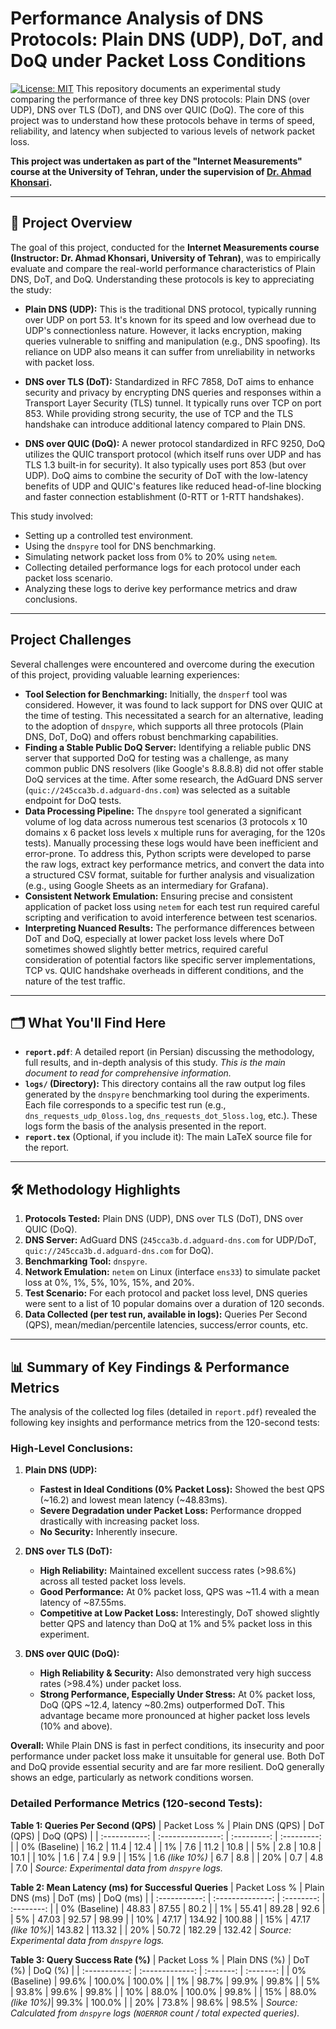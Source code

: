 # Performance Analysis of DNS Protocols: Plain DNS (UDP), DoT, and DoQ under Packet Loss Conditions

[![License: MIT](https://img.shields.io/badge/License-MIT-yellow.svg)](https://opensource.org/licenses/MIT) This repository documents an experimental study comparing the performance of three key DNS protocols: Plain DNS (over UDP), DNS over TLS (DoT), and DNS over QUIC (DoQ). The core of this project was to understand how these protocols behave in terms of speed, reliability, and latency when subjected to various levels of network packet loss.

**This project was undertaken as part of the "Internet Measurements" course at the University of Tehran, under the supervision of [Dr. Ahmad Khonsari](https://hpnl.ir/people/ahmad-khonsari.html).**

---

## 🚀 Project Overview

The goal of this project, conducted for the **Internet Measurements course (Instructor: Dr. Ahmad Khonsari, University of Tehran)**, was to empirically evaluate and compare the real-world performance characteristics of Plain DNS, DoT, and DoQ. Understanding these protocols is key to appreciating the study:

* **Plain DNS (UDP):** This is the traditional DNS protocol, typically running over UDP on port 53. It's known for its speed and low overhead due to UDP's connectionless nature. However, it lacks encryption, making queries vulnerable to sniffing and manipulation (e.g., DNS spoofing). Its reliance on UDP also means it can suffer from unreliability in networks with packet loss.

* **DNS over TLS (DoT):** Standardized in RFC 7858, DoT aims to enhance security and privacy by encrypting DNS queries and responses within a Transport Layer Security (TLS) tunnel. It typically runs over TCP on port 853. While providing strong security, the use of TCP and the TLS handshake can introduce additional latency compared to Plain DNS.

* **DNS over QUIC (DoQ):** A newer protocol standardized in RFC 9250, DoQ utilizes the QUIC transport protocol (which itself runs over UDP and has TLS 1.3 built-in for security). It also typically uses port 853 (but over UDP). DoQ aims to combine the security of DoT with the low-latency benefits of UDP and QUIC's features like reduced head-of-line blocking and faster connection establishment (0-RTT or 1-RTT handshakes).

This study involved:
* Setting up a controlled test environment.
* Using the `dnspyre` tool for DNS benchmarking.
* Simulating network packet loss from 0% to 20% using `netem`.
* Collecting detailed performance logs for each protocol under each packet loss scenario.
* Analyzing these logs to derive key performance metrics and draw conclusions.

---

## Project Challenges

Several challenges were encountered and overcome during the execution of this project, providing valuable learning experiences:

* **Tool Selection for Benchmarking:** Initially, the `dnsperf` tool was considered. However, it was found to lack support for DNS over QUIC at the time of testing. This necessitated a search for an alternative, leading to the adoption of `dnspyre`, which supports all three protocols (Plain DNS, DoT, DoQ) and offers robust benchmarking capabilities.
* **Finding a Stable Public DoQ Server:** Identifying a reliable public DNS server that supported DoQ for testing was a challenge, as many common public DNS resolvers (like Google's 8.8.8.8) did not offer stable DoQ services at the time. After some research, the AdGuard DNS server (`quic://245cca3b.d.adguard-dns.com`) was selected as a suitable endpoint for DoQ tests.
* **Data Processing Pipeline:** The `dnspyre` tool generated a significant volume of log data across numerous test scenarios (3 protocols x 10 domains x 6 packet loss levels x multiple runs for averaging, for the 120s tests). Manually processing these logs would have been inefficient and error-prone. To address this, Python scripts were developed to parse the raw logs, extract key performance metrics, and convert the data into a structured CSV format, suitable for further analysis and visualization (e.g., using Google Sheets as an intermediary for Grafana).
* **Consistent Network Emulation:** Ensuring precise and consistent application of packet loss using `netem` for each test run required careful scripting and verification to avoid interference between test scenarios.
* **Interpreting Nuanced Results:** The performance differences between DoT and DoQ, especially at lower packet loss levels where DoT sometimes showed slightly better metrics, required careful consideration of potential factors like specific server implementations, TCP vs. QUIC handshake overheads in different conditions, and the nature of the test traffic.

---

## 🗂️ What You'll Find Here

* **`report.pdf`**: A detailed report (in Persian) discussing the methodology, full results, and in-depth analysis of this study. *This is the main document to read for comprehensive information.*
* **`logs/` (Directory):** This directory contains all the raw output log files generated by the `dnspyre` benchmarking tool during the experiments. Each file corresponds to a specific test run (e.g., `dns_requests_udp_0loss.log`, `dns_requests_dot_5loss.log`, etc.). These logs form the basis of the analysis presented in the report.
* **`report.tex`** (Optional, if you include it): The main LaTeX source file for the report.

---

## 🛠️ Methodology Highlights

1.  **Protocols Tested:** Plain DNS (UDP), DNS over TLS (DoT), DNS over QUIC (DoQ).
2.  **DNS Server:** AdGuard DNS (`245cca3b.d.adguard-dns.com` for UDP/DoT, `quic://245cca3b.d.adguard-dns.com` for DoQ).
3.  **Benchmarking Tool:** `dnspyre`.
4.  **Network Emulation:** `netem` on Linux (interface `ens33`) to simulate packet loss at 0%, 1%, 5%, 10%, 15%, and 20%.
5.  **Test Scenario:** For each protocol and packet loss level, DNS queries were sent to a list of 10 popular domains over a duration of 120 seconds.
6.  **Data Collected (per test run, available in logs):** Queries Per Second (QPS), mean/median/percentile latencies, success/error counts, etc.

---

## 📊 Summary of Key Findings & Performance Metrics

The analysis of the collected log files (detailed in `report.pdf`) revealed the following key insights and performance metrics from the 120-second tests:

### High-Level Conclusions:

1.  **Plain DNS (UDP):**
    * **Fastest in Ideal Conditions (0% Packet Loss):** Showed the best QPS (~16.2) and lowest mean latency (~48.83ms).
    * **Severe Degradation under Packet Loss:** Performance dropped drastically with increasing packet loss.
    * **No Security:** Inherently insecure.

2.  **DNS over TLS (DoT):**
    * **High Reliability:** Maintained excellent success rates (>98.6%) across all tested packet loss levels.
    * **Good Performance:** At 0% packet loss, QPS was ~11.4 with a mean latency of ~87.55ms.
    * **Competitive at Low Packet Loss:** Interestingly, DoT showed slightly better QPS and latency than DoQ at 1% and 5% packet loss in this experiment.

3.  **DNS over QUIC (DoQ):**
    * **High Reliability & Security:** Also demonstrated very high success rates (>98.4%) under packet loss.
    * **Strong Performance, Especially Under Stress:** At 0% packet loss, DoQ (QPS ~12.4, latency ~80.2ms) outperformed DoT. This advantage became more pronounced at higher packet loss levels (10% and above).

**Overall:** While Plain DNS is fast in perfect conditions, its insecurity and poor performance under packet loss make it unsuitable for general use. Both DoT and DoQ provide essential security and are far more resilient. DoQ generally shows an edge, particularly as network conditions worsen.

### Detailed Performance Metrics (120-second Tests):

**Table 1: Queries Per Second (QPS)**
| Packet Loss % | Plain DNS (QPS) | DoT (QPS) | DoQ (QPS) |
| :-----------: | :---------------: | :---------: | :---------: |
| 0% (Baseline) | 16.2              | 11.4        | 12.4        |
| 1%            | 7.6               | 11.2        | 10.8        |
| 5%            | 2.8               | 10.8        | 10.1        |
| 10%           | 1.6               | 7.4         | 9.9         |
| 15%           | 1.6 *(like 10%)* | 6.7         | 8.8         |
| 20%           | 0.7               | 4.8         | 7.0         |
*Source: Experimental data from `dnspyre` logs.*

**Table 2: Mean Latency (ms) for Successful Queries**
| Packet Loss % | Plain DNS (ms) | DoT (ms) | DoQ (ms) |
| :-----------: | :--------------: | :--------: | :--------: |
| 0% (Baseline) | 48.83            | 87.55      | 80.2       |
| 1%            | 55.41            | 89.28      | 92.6       |
| 5%            | 47.03            | 92.57      | 98.99      |
| 10%           | 47.17            | 134.92     | 100.88     |
| 15%           | 47.17 *(like 10%)*| 143.82     | 113.32     |
| 20%           | 50.72            | 182.29     | 132.42     |
*Source: Experimental data from `dnspyre` logs.*

**Table 3: Query Success Rate (%)**
| Packet Loss % | Plain DNS (%) | DoT (%)   | DoQ (%)   |
| :-----------: | :-------------: | :-------: | :-------: |
| 0% (Baseline) | 99.6%           | 100.0%    | 100.0%    |
| 1%            | 98.7%           | 99.9%     | 99.8%     |
| 5%            | 93.8%           | 99.6%     | 99.8%     |
| 10%           | 88.0%           | 100.0%    | 99.8%     |
| 15%           | 88.0% *(like 10%)*| 99.3%     | 100.0%    |
| 20%           | 73.8%           | 98.6%     | 98.5%     |
*Source: Calculated from `dnspyre` logs (`NOERROR` count / total expected queries).*

